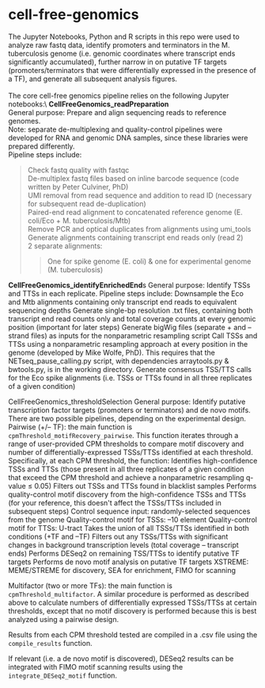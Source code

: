 # cell-free-genomics
The Jupyter Notebooks, Python and R scripts in this repo were used to analyze raw fastq data, identify promoters and terminators in the M. tuberculosis genome (i.e. genomic coordinates where transcript ends significantly accumulated), further narrow in on putative TF targets (promoters/terminators that were differentially expressed in the presence of a TF), and generate all subsequent analysis figures. \
\
The core cell-free genomics pipeline relies on the following Jupyter notebooks:\\
**CellFreeGenomics_readPreparation**\
General purpose: Prepare and align sequencing reads to reference genomes.   \
Note: separate de-multiplexing and quality-control pipelines were developed for RNA and genomic DNA samples, since these libraries were prepared differently.\
Pipeline steps include:
>Check fastq quality with fastqc  \
>De-multiplex fastq files based on inline barcode sequence (code written by Peter Culviner, PhD)\
>UMI removal from read sequence and addition to read ID (necessary for subsequent read de-duplication)\
>Paired-end read alignment to concatenated reference genome (E. coli/Eco + M. tuberculosis/Mtb)\
>Remove PCR and optical duplicates from alignments using umi_tools\
>Generate alignments containing transcript end reads only (read 2)\
>2 separate alignments:
>>One for spike genome (E. coli) & one for experimental genome (M. tuberculosis)

**CellFreeGenomics_identifyEnrichedEnd**s
General purpose: Identify TSSs and TTSs in each replicate.
Pipeline steps include:
  Downsample the Eco and Mtb alignments containing only transcript end reads to equivalent sequencing depths
  Generate single-bp resolution .txt files, containing both transcript end read counts only and total coverage counts at every genomic position (important for later steps)
  Generate bigWig files (separate + and – strand files) as inputs for the nonparametric resampling script
  Call TSSs and TTSs using a nonparametric resampling approach at every position in the genome (developed by Mike Wolfe, PhD).
    This requires that the NETseq_pause_calling.py script, with dependencies arraytools.py & bwtools.py, is in the working directory.
  Generate consensus TSS/TTS calls for the Eco spike alignments (i.e. TSSs or TTSs found in all three replicates of a given condition)

CellFreeGenomics_thresholdSelection
General purpose: Identify putative transcription factor targets (promoters or terminators) and de novo motifs.
There are two possible pipelines, depending on the experimental design.
  Pairwise (+/– TF): the main function is `cpmThreshold_motifRecovery_pairwise`. This function iterates through a range of user-provided CPM thresholds to compare motif discovery and number    of differentially-expressed TSSs/TTSs identified at each threshold. Specifically, at each CPM threshold, the function:
    Identifies high-confidence TSSs and TTSs (those present in all three replicates of a given condition that exceed the CPM threshold and achieve a nonparametric resampling q-value ≤ 0.05)
    Filters out TSSs and TTSs found in blacklist samples
    Performs quality-control motif discovery from the high-confidence TSSs and TTSs (for your reference, this doesn't affect the TSSs/TTSs included in subsequent steps)
      Control sequence input: randomly-selected sequences from the genome
      Quality-control motif for TSSs: –10 element
      Quality-control motif for TTSs: U-tract
    Takes the union of all TSSs/TTSs identified in both conditions (+TF and –TF)
    Filters out any TSSs/TTSs with significant changes in background transcription levels (total coverage – transcript ends)
    Performs DESeq2 on remaining TSS/TTSs to identify putative TF targets
    Performs de novo motif analysis on putative TF targets
      XSTREME: MEME/STREME for discovery, SEA for enrichment, FIMO for scanning

  Multifactor (two or more TFs): the main function is `cpmThreshold_multifactor`. A similar procedure is performed as described above to calculate numbers of differentially expressed           TSSs/TTSs at certain thresholds, except that no motif discovery is performed because this is best analyzed using a pairwise design.

Results from each CPM threshold tested are compiled in a .csv file using the `compile_results` function.

If relevant (i.e. a de novo motif is discovered), DESeq2 results can be integrated with FIMO motif scanning results using the `integrate_DESeq2_motif` function.


